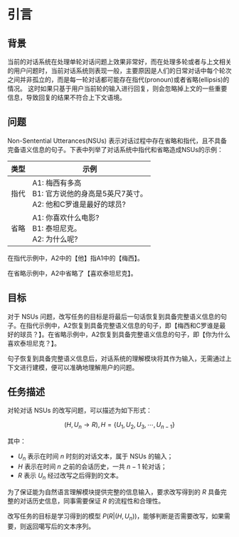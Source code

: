 # 引言

## 背景
当前的对话系统在处理单轮对话问题上效果非常好，而在处理多轮或者与上文相关的用户问题时，当前对话系统则表现一般，主要原因是人们的日常对话中每个轮次之间并非孤立的，而是每一轮对话都可能存在指代(pronoun)或者省略(ellipsis)的情况。
这时如果只基于用户当前轮的输入进行回复，则会忽略掉上文的一些重要信息，导致回复的结果不符合上下文语境。

## 问题
Non-Sentential Utterances(NSUs) 表示对话过程中存在省略和指代，且不具备完备语义信息的句子。下表中列举了对话系统中指代和省略造成NSUs的示例：


| 类型 | 示例|
|----|----|
|指代 | A1: 梅西有多高 </br> B1: 官方说他的身高是5英尺7英寸。</br> A2: 他和C罗谁是最好的球员?|
|省略| A1: 你喜欢什么电影? </br> B1: 泰坦尼克。 </br> A2: 为什么呢?|

在指代示例中，A2中的【他】指A1中的【梅西】。

在省略示例中，A2中省略了【喜欢泰坦尼克】。


## 目标
对于 NSUs 问题，改写任务的目标是将最后一句话恢复到具备完整语义信息的句子。在指代示例中，A2恢复到具备完整语义信息的句子，即【梅西和C罗谁是最好的球员？】。在省略示例中，A2恢复到具备完整语义信息的句子，即【你为什么喜欢泰坦尼克？】。


句子恢复到具备完整语义信息后，对话系统的理解模块将其作为输入，无需通过上下文进行建模，便可以准确地理解用户的问题。



## 任务描述

对轮对话 NSUs 的改写问题，可以描述为如下形式：

$$
(H, U_{n} \rightarrow R), H=\{U_{1}, U_{2}, U_{3}, \cdots, U_{n-1}\}
$$

其中： 
* $U_{n}$ 表示在时间 $n$ 时刻的对话文本，属于 NSUs 的输入；
* $H$ 表示在时间 $n$ 之前的会话历史，一共 $n-1$ 轮对话；
* $R$ 表示 $U_{n}$ 经过改写之后得到的文本。

为了保证能为自然语言理解模块提供完整的信息输入，要求改写得到的 $R$ 具备完整的对话历史信息，同事需要保证 $R$ 的流程性和合理性。

改写任务的目标是学习得到的模型 $P(R | (H, U_{n}))$，能够判断是否需要改写，如果需要，则返回噶写后的文本序列。
